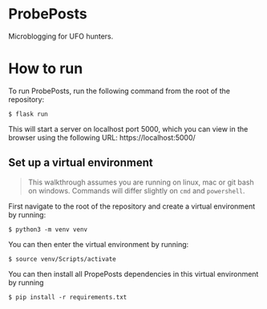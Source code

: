 # ProbePosts
Microblogging for UFO hunters.

# How to run
To run ProbePosts, run the following command from the root of the repository:
```
$ flask run
```
This will start a server on localhost port 5000, which you can view in the browser using the following URL: https://localhost:5000/

## Set up a virtual environment
> This walkthrough assumes you are running on linux, mac or git bash on windows. Commands will differ slightly on `cmd` and `powershell`.

First navigate to the root of the repository and create a virtual environment by running:
```
$ python3 -m venv venv
```
You can then enter the virtual environment by running:
```
$ source venv/Scripts/activate
```
You can then install all PropePosts dependencies in this virtual environment by running
```
$ pip install -r requirements.txt
```
